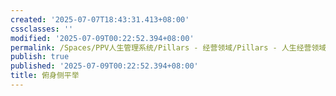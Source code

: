 ```yaml
---
created: '2025-07-07T18:43:31.413+08:00'
cssclasses: ''
modified: '2025-07-09T00:22:52.394+08:00'
permalink: /Spaces/PPV人生管理系统/Pillars - 经营领域/Pillars - 人生经营领域/运动/增肌减脂计划/力量训练动作库/俯身侧平举.md
publish: true
published: '2025-07-09T00:22:52.394+08:00'
title: 俯身侧平举
---
```

